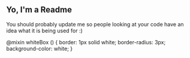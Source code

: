 ## Yo, I'm a Readme

You should probably update me so people looking at your code have an idea what it is being used for :)


@mixin whiteBox () {
  border: 1px solid white;
  border-radius: 3px;
  background-color: white;
}





